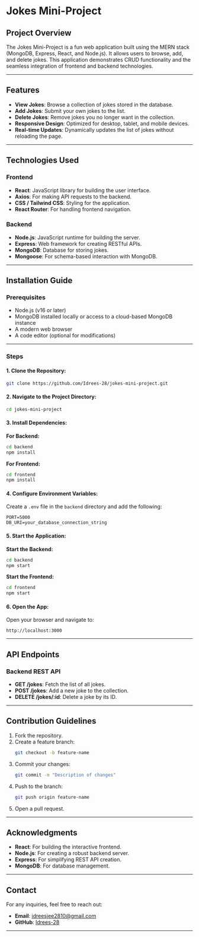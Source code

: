 # Jokes Mini-Project

## Project Overview
The Jokes Mini-Project is a fun web application built using the MERN stack (MongoDB, Express, React, and Node.js). It allows users to browse, add, and delete jokes. This application demonstrates CRUD functionality and the seamless integration of frontend and backend technologies.

---

## Features
- **View Jokes**: Browse a collection of jokes stored in the database.
- **Add Jokes**: Submit your own jokes to the list.
- **Delete Jokes**: Remove jokes you no longer want in the collection.
- **Responsive Design**: Optimized for desktop, tablet, and mobile devices.
- **Real-time Updates**: Dynamically updates the list of jokes without reloading the page.

---

## Technologies Used

### Frontend
- **React**: JavaScript library for building the user interface.
- **Axios**: For making API requests to the backend.
- **CSS / Tailwind CSS**: Styling for the application.
- **React Router**: For handling frontend navigation.

### Backend
- **Node.js**: JavaScript runtime for building the server.
- **Express**: Web framework for creating RESTful APIs.
- **MongoDB**: Database for storing jokes.
- **Mongoose**: For schema-based interaction with MongoDB.

---

## Installation Guide

### Prerequisites
- Node.js (v16 or later)
- MongoDB installed locally or access to a cloud-based MongoDB instance
- A modern web browser
- A code editor (optional for modifications)

---

### Steps

#### 1. Clone the Repository:
   ```bash
   git clone https://github.com/Idrees-28/jokes-mini-project.git
   ```

#### 2. Navigate to the Project Directory:
   ```bash
   cd jokes-mini-project
   ```

#### 3. Install Dependencies:

   **For Backend:**
   ```bash
   cd backend
   npm install
   ```

   **For Frontend:**
   ```bash
   cd frontend
   npm install
   ```

#### 4. Configure Environment Variables:
Create a `.env` file in the `backend` directory and add the following:
   ```
   PORT=5000
   DB_URI=your_database_connection_string
   ```

#### 5. Start the Application:

   **Start the Backend:**
   ```bash
   cd backend
   npm start
   ```

   **Start the Frontend:**
   ```bash
   cd frontend
   npm start
   ```

#### 6. Open the App:
   Open your browser and navigate to:
   ```
   http://localhost:3000
   ```

---

## API Endpoints

### Backend REST API
- **GET /jokes**: Fetch the list of all jokes.
- **POST /jokes**: Add a new joke to the collection.
- **DELETE /jokes/:id**: Delete a joke by its ID.

---

## Contribution Guidelines
1. Fork the repository.
2. Create a feature branch:
   ```bash
   git checkout -b feature-name
   ```
3. Commit your changes:
   ```bash
   git commit -m "Description of changes"
   ```
4. Push to the branch:
   ```bash
   git push origin feature-name
   ```
5. Open a pull request.

---

## Acknowledgments
- **React**: For building the interactive frontend.
- **Node.js**: For creating a robust backend server.
- **Express**: For simplifying REST API creation.
- **MongoDB**: For database management.

---

## Contact
For any inquiries, feel free to reach out:
- **Email**: idreesjee2810@gmail.com
- **GitHub**: [Idrees-28](https://github.com/Idrees-28)

---
